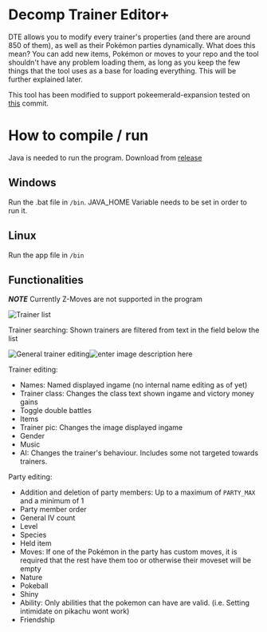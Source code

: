 # Decomp Trainer Editor+
DTE allows you to modify every trainer's properties (and there are around 850 of them), as well as their Pokémon parties dynamically. What does this mean? You can add new items, Pokémon or moves to your repo and the tool shouldn't have any problem loading them, as long as you keep the few things that the tool uses as a base for loading everything. This will be further explained later.

This tool has been modified to support pokeemerald-expansion tested on [this](https://github.com/rh-hideout/pokeemerald-expansion/tree/0ac203f2e50de8ae24d8e8e603b60b469f8be007) commit.


# How to compile / run
Java is needed to run the program. Download from [release](https://github.com/geefuoco/Decomp-Trainer-Editor/releases/tag/v1.0.0)

## Windows
Run the .bat file in `/bin`. JAVA_HOME Variable needs to be set in order to run it.

## Linux
Run the app file in `/bin`



## Functionalities

***NOTE***
Currently Z-Moves are not supported in the program


![Trainer list](https://i.imgur.com/mg6ORE4.png)

Trainer searching: Shown trainers are filtered from text in the field below the list

![General trainer editing](https://i.imgur.com/EAP3Hfe.png)![enter image description here](https://i.imgur.com/bJQDbaP.png)

Trainer editing:
 - Names: Named displayed ingame (no internal name editing as of yet)
 - Trainer class: Changes the class text shown ingame and victory money gains
 - Toggle double battles
 - Items
 - Trainer pic: Changes the image displayed ingame
 - Gender
 - Music
 - AI:  Changes the trainer's behaviour. Includes some not targeted towards trainers.

Party editing:
 - Addition and deletion of party members: Up to a maximum of `PARTY_MAX` and a minimum of 1
 - Party member order
 - General IV count
 - Level
 - Species
 - Held item
 - Moves: If one of the Pokémon in the party has custom moves, it is required that the rest have them too or otherwise their moveset will be empty
 - Nature
 - Pokeball
 - Shiny
 - Ability: Only abilities that the pokemon can have are valid. (i.e. Setting intimidate on pikachu wont work)
 - Friendship
